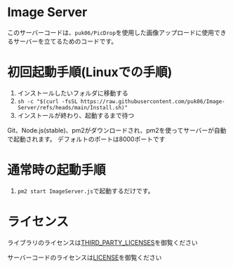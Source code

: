 # Image Server
このサーバーコードは、`puk06/PicDrop`を使用した画像アップロードに使用できるサーバーを立てるためのコードです。

# 初回起動手順(Linuxでの手順)
1. インストールしたいフォルダに移動する
2. `sh -c "$(curl -fsSL https://raw.githubusercontent.com/puk06/Image-Server/refs/heads/main/Install.sh)"`
3. インストールが終わり、起動するまで待つ

Git、Node.js(stable)、pm2がダウンロードされ、pm2を使ってサーバーが自動で起動されます。
デフォルトのポートは8000ポートです

# 通常時の起動手順
1. `pm2 start ImageServer.js`で起動するだけです。

# ライセンス
ライブラリのライセンスは[THIRD_PARTY_LICENSES](https://github.com/puk06/Image-Server/blob/main/THIRD_PARTY_LICENSES)を御覧ください

サーバーコードのライセンスは[LICENSE](https://github.com/puk06/Image-Server/blob/main/LICENSE)を御覧ください
